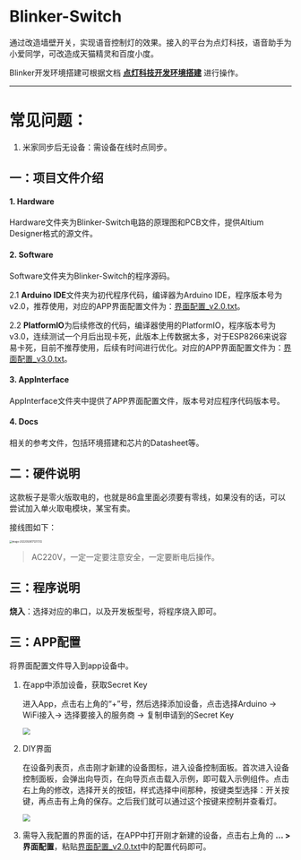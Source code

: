 # Blinker-Switch

通过改造墙壁开关，实现语音控制灯的效果。接入的平台为点灯科技，语音助手为小爱同学，可改造成天猫精灵和百度小度。

Blinker开发环境搭建可根据文档 **[点灯科技开发环境搭建](https://song-hailong.github.io/2022/05/%E7%82%B9%E7%81%AF%E7%A7%91%E6%8A%80%E5%BC%80%E5%8F%91%E7%8E%AF%E5%A2%83%E6%90%AD%E5%BB%BA/)** 进行操作。

---

# 常见问题：

1. 米家同步后无设备：需设备在线时点同步。



## 一：项目文件介绍

#### 1. **Hardware**

Hardware文件夹为Blinker-Switch电路的原理图和PCB文件，提供Altium Designer格式的源文件。

#### 2. **Software**

Software文件夹为Blinker-Switch的程序源码。

2.1 **Arduino IDE**文件夹为初代程序代码，编译器为Arduino IDE，程序版本号为v2.0，推荐使用，对应的APP界面配置文件为：[界面配置_v2.0.txt](/3.%20AppInterface/界面配置_v2.0.txt)。

2.2 **PlatformIO**为后续修改的代码，编译器使用的PlatformIO，程序版本号为v3.0，连续测试一个月后出现卡死，此版本上传数据太多，对于ESP8266来说容易卡死，目前不推荐使用，后续有时间进行优化。对应的APP界面配置文件为：[界面配置_v3.0.txt](/3.%20AppInterface/界面配置_v3.0.txt)。

#### 3. AppInterface

AppInterface文件夹中提供了APP界面配置文件，版本号对应程序代码版本号。

#### 4. Docs

相关的参考文件，包括环境搭建和芯片的Datasheet等。

## 二：硬件说明

这款板子是零火版取电的，也就是86盒里面必须要有零线，如果没有的话，可以尝试加入单火取电模块，某宝有卖。

接线图如下：

<img src="https://s2.loli.net/2022/05/08/tdeuvQmYl4GoInp.png" alt="image-20220508171217312" style="zoom:30%;" />

> AC220V，一定一定要注意安全，一定要断电后操作。

## 三：程序说明

**烧入**：选择对应的串口，以及开发板型号，将程序烧入即可。

## 三：APP配置

将界面配置文件导入到app设备中。

1. 在app中添加设备，获取Secret Key

   进入App，点击右上角的“+”号，然后选择添加设备，点击选择Arduino -> WiFi接入-> 选择要接入的服务商 -> 复制申请到的Secret Key

   <img src="https://www.arduino.cn/data/attachment/forum/202008/22/203801di081tk7gji5c8ac.png" style="zoom:80%;" />

2. DIY界面

   在设备列表页，点击刚才新建的设备图标，进入设备控制面板。首次进入设备控制面板，会弹出向导页，在向导页点击载入示例，即可载入示例组件。点击右上角的修改，选择开关的按钮，样式选择中间那种，按键类型选择：开关按键，再点击有上角的保存。之后我们就可以通过这个按键来控制并查看灯。

   <img src="https://www.arduino.cn/data/attachment/forum/202008/22/204028z5sqr85qql88j7hk.png" style="zoom:80%;" />

3. 需导入我配置的界面的话，在APP中打开刚才新建的设备，点击右上角的 **... > 界面配置**，粘贴[界面配置_v2.0.txt](/3.%20AppInterface/界面配置_v2.0.txt)中的配置代码即可。
